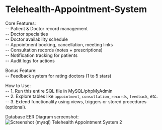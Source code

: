 # Telehealth-Appointment-System<br>
Core Features:<br>
--  Patient & Doctor record management<br>
--  Doctor specialties<br>
--  Doctor availability schedule<br>
--  Appointment booking, cancellation, meeting links<br>
--  Consultation records (notes + prescriptions)<br>
--  Notification tracking for patients<br>
--  Audit logs for actions<br>

Bonus Feature:<br>
-- Feedback system for rating doctors (1 to 5 stars)

How to Use:<br>
-- 1. Run this entire SQL file in MySQL/phpMyAdmin <br>
-- 2. Explore tables like `appointment`, `consultation_records`, `feedback`, etc.<br>
-- 3. Extend functionality using views, triggers or stored procedures (optional).

Database EER Diagram screenshot:
![Screenshot (mysql) Telehealth Appointment System 2 ](https://github.com/user-attachments/assets/8081ef62-e804-462e-808d-f09c8042a482)
